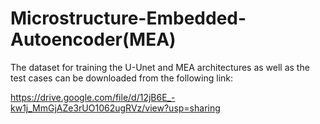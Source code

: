 # Microstructure-Embedded-Autoencoder(MEA)
The dataset for training the U-Unet and MEA architectures as well as the test cases can be downloaded from the following link:

https://drive.google.com/file/d/12jB6E_-kw1j_MmGjAZe3rUO1062ugRVz/view?usp=sharing
